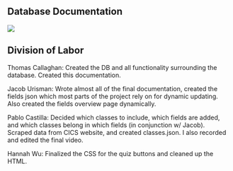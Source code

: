 ## Database Documentation
![](https://user-images.githubusercontent.com/23635947/167011915-d0f7e2ab-236e-4ea7-b636-b13164ccfd8d.png)

## Division of Labor
Thomas Callaghan: Created the DB and all functionality surrounding the database. Created this documentation. 

Jacob Urisman: Wrote almost all of the final documentation, created the fields json which most parts of the project rely on for dynamic updating. Also created the fields overview page dynamically.

Pablo Castilla: Decided which classes to include, which fields are added, and which classes belong in which fields (in conjunction w/ Jacob). Scraped data from CICS website, and created classes.json. I also recorded and edited the final video.

Hannah Wu: Finalized the CSS for the quiz buttons and cleaned up the HTML.
